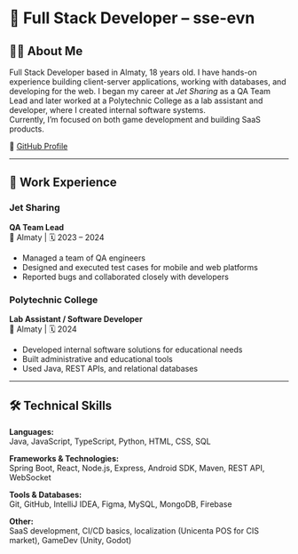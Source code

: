 # 👋 Full Stack Developer – sse-evn

## 🧑‍💻 About Me
Full Stack Developer based in Almaty, 18 years old. I have hands-on experience building client-server applications, working with databases, and developing for the web. I began my career at *Jet Sharing* as a QA Team Lead and later worked at a Polytechnic College as a lab assistant and developer, where I created internal software systems.  
Currently, I’m focused on both game development and building SaaS products.

🔗 [GitHub Profile](https://github.com/sse-evn)

---

## 💼 Work Experience

### Jet Sharing  
**QA Team Lead**  
📍 Almaty | 🗓️ 2023 – 2024  
- Managed a team of QA engineers  
- Designed and executed test cases for mobile and web platforms  
- Reported bugs and collaborated closely with developers

### Polytechnic College  
**Lab Assistant / Software Developer**  
📍 Almaty | 🗓️ 2024  
- Developed internal software solutions for educational needs  
- Built administrative and educational tools  
- Used Java, REST APIs, and relational databases

---

## 🛠️ Technical Skills

**Languages:**  
Java, JavaScript, TypeScript, Python, HTML, CSS, SQL

**Frameworks & Technologies:**  
Spring Boot, React, Node.js, Express, Android SDK, Maven, REST API, WebSocket

**Tools & Databases:**  
Git, GitHub, IntelliJ IDEA, Figma, MySQL, MongoDB, Firebase

**Other:**  
SaaS development, CI/CD basics, localization (Unicenta POS for CIS market), GameDev (Unity, Godot)

